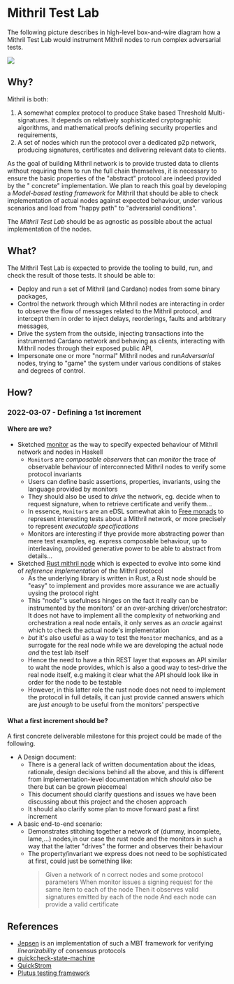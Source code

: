 # Mithril Test Lab

The following picture describes in high-level box-and-wire diagram how a Mithril Test Lab would instrument Mithril nodes
to run complex adversarial tests.

![](./images/mithril-test-lab.jpg)

## Why?

Mithril is both:

1. A somewhat complex protocol to produce Stake based Threshold Multi-signatures. It depends on relatively sophisticated
   cryptographic algorithms, and mathematical proofs defining security properties and requirements,
2. A set of nodes which run the protocol over a dedicated p2p network, producing signatures, certificates and delivering
   relevant data to clients.

As the goal of building Mithril network is to provide trusted data to clients without requiring them to run the full
chain themselves, it is necessary to ensure the basic properties of the "abstract" protocol are indeed provided by the "
concrete" implementation. We plan to reach this goal by developing a _Model-based testing framework_ for Mithril that
should be able to check implementation of actual nodes against expected behaviour, under various scenarios and load
from "happy path" to "adversarial conditions".

The _Mithril Test Lab_ should be as agnostic as possible about the actual implementation of the nodes.

## What?

The Mithril Test Lab is expected to provide the tooling to build, run, and check the result of those tests. It should be
able to:

- Deploy and run a set of Mithril (and Cardano) nodes from some binary packages,
- Control the network through which Mithril nodes are interacting in order to observe the flow of messages related to
  the Mithril protocol, and intercept them in order to inject delays, reorderings, faults and arbtitrary messages,
- Drive the system from the outside, injecting transactions into the instrumented Cardano network and behaving as
  clients, interacting with Mithril nodes through their exposed public API,
- Impersonate one or more "normal" Mithril nodes and run*Adversarial* nodes, trying to "game" the system under various
  conditions of stakes and degrees of control.

## How?

### 2022-03-07 - Defining a 1st increment

#### Where are we?

- Sketched [monitor](https://github.com/input-output-hk/mithril/tree/main/mithril-test-lab/mithril-monitor) as the way
  to specify expected behaviour of Mithril network and nodes in Haskell
  - `Monitor`s are _composable observers_ that can _monitor_ the trace of observable behaviour of interconnected
    Mithril nodes to verify some protocol invariants
  - Users can define basic assertions, properties, invariants, using the language provided by monitors
  - They should also be used to _drive_ the network, eg. decide when to request signature, when to retrieve
    certificate and verify them...
  - In essence, `Monitor`s are an eDSL somewhat akin
    to [Free monads](https://serokell.io/blog/introduction-to-free-monads) to represent interesting tests about a
    Mithril network, or more precisely to represent _executable specifications_
  - Monitors are interesting if thye provide more abstracting power than mere test examples, eg. express composable
    behaviour, up to interleaving, provided generative power to be able to abstract from details...
- Sketched [Rust mithril node](https://github.com/input-output-hk/mithril/tree/main/mithril-proto/test-node) which is
  expected to evolve into some kind of _reference implementation_ of the Mithril protocol
  - As the underlying library is written in Rust, a Rust node should be "easy" to implement and provides more
    assurance we are actually uysing the protocol right
  - This "node"'s usefulness hinges on the fact it really can be instrumented by the monitors' or an over-arching
    driver/orchestrator: It does not have to implement all the complexity of networking and orchestration a real node
    entails, it only serves as an _oracle_ against which to check the actual node's implementation
  - _but_ it's also useful as a way to test the `Monitor` mechanics, and as a surrogate for the real node while we are
    developing the actual node _and_ the test lab itself
  - Hence the need to have a thin REST layer that exposes an API similar to waht the node provides, which is also a
    good way to test-drive the real node itself, e.g making it clear what the API should look like in order for the
    node to be testable
  - However, in this latter role the rust node does not need to implement the protocol in full details, it can just
    provide canned answers which are _just enough_ to be useful from the monitors' perspective

#### What a first increment should be?

A first concrete deliverable milestone for this project could be made of the following.

- A Design document:
  - There is a general lack of written documentation about the ideas, rationale, design decisions behind all the
    above, and this is different from implementation-level documentation which _should also_ be there but can be grown
    piecemeal
  - This document should clarify questions and issues we have been discussing about this project and the chosen
    approach
  - It should also clarify some plan to move forward past a first increment
- A basic end-to-end scenario:
  - Demonstrates stitching together a network of (dummy, incomplete, lame,...) nodes,in our case the rust node and the
    monitors in such a way that the latter "drives" the former and observes their behaviour
  - The property/invariant we express does not need to be sophisticated at first, could just be something like:
    > Given a network of n correct nodes and some protocol parameters
    > When monitor issues a signing request for the same item to each of the node
    > Then it observes valid signatures emitted by each of the node
    > And each node can provide a valid certificate

## References

- [Jepsen](https://jepsen.io/) is an implementation of such a MBT framework for verifying _linearizability_ of consensus
  protocols
- [quickcheck-state-machine](https://github.com/stevana/quickcheck-state-machine)
- [QuickStrom](https://quickstrom.io)
- [Plutus testing framework](https://plutus.readthedocs.io/en/latest/)
